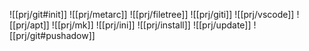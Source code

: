 ![[prj/git#init]]
![[prj/metarc]]
![[prj/filetree]]
![[prj/giti]]
![[prj/vscode]]
![[prj/apt]]
![[prj/mk]]
![[prj/ini]]
![[prj/install]]
![[prj/update]]
![[prj/git#pushadow]]

